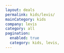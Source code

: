 ```yaml
---
layout: deals
permalink: kids/levis/
mainCategory: kids
company: levis
category: all
pagination:
  enabled: true
  category: kids, levis,
---
```







      

  

